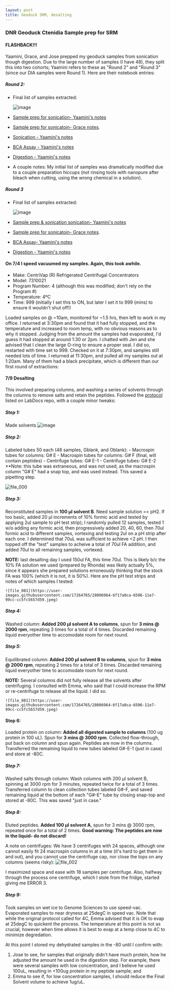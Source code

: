 ```yaml
---
layout: post
title: Geoduck SRM, desalting
---
```

### DNR Geoduck Ctenidia Sample prep for SRM  

#### FLASHBACK!!! 

Yaamini, Grace, and Jose prepped my geoduck samples from sonication though digestion. Due to the large number of samples (I have 48), they split this into two cohorts; Yaamini refers to these as "Round 2" and "Round 3" (since our DIA samples were Round 1).  Here are their notebook entries:

##### Round 2:
  - Final list of samples extracted:

    ![image](https://user-images.githubusercontent.com/17264765/28007970-6661b16a-650a-11e7-822f-2866fcbe9c3b.png)
  - [Sample prep for sonication- Yaamini's notes](https://yaaminiv.github.io/DNR-Sample-Preparation-Round2/)
  - [Sample prep for sonicatoin- Grace notes](https://genefish.wordpress.com/2017/05/23/graces-notebook-preparing-samples-for-laura/).
  - [Sonication - Yaamini's notes](https://yaaminiv.github.io/DNR-Sonication-Round2/)
  - [BCA Assay - Yaamini's notes](https://yaaminiv.github.io/DNR-BCA-Assay-Round2/)
  - [Digestion - Yaamini's notes](https://yaaminiv.github.io/DNR-Mini-Trypsin-Digestion-Round2/)
  - A couple notes: My initial list of samples was dramatically modified due to a couple preparation hiccups (not rinsing tools with nanopure after bleach when cutting, using the wrong chemical in a solution).
    
##### Round 3
  - Final list of samples extracted: 
  
    ![image](https://user-images.githubusercontent.com/17264765/28007986-7795086a-650a-11e7-82c3-89be0f2f6f52.png)
  - [Sample prep & sonication sonication- Yaamini's notes](https://yaaminiv.github.io/DNR-Sample-Preparation-and-Sonication-Round3/)
  - [Sample prep for sonicatoin- Grace notes](https://genefish.wordpress.com/2017/05/30/graces-notebook-may-30-2017/).
  - [BCA Assay- Yaamini's notes](https://yaaminiv.github.io/DNR-BCA-Assay-Round3/)
  - [Digestion - Yaamini's notes](https://yaaminiv.github.io/DNR-Mini-Trypsin-Digestion-Round3/)

#### On 7/4 I speed vacuumed my samples. Again, this took awhile.
  * Make: CentriVap (R) Refrigerated Centrifugal Concentrators
  * Model: 7310021
  * Program Number: 4 (although this was modified; don't rely on the Program #)
  * Temperature: 4ºC
  * Time: 999 (initially I set this to ON, but later I set it to 999 (mins) to ensure it wouldn't shut off!)
  
Loaded samples on @ ~10am, monitored for ~1.5 hrs, then left to work in my office. I returned at 3:30pm and found that it had fully stopped, and the temperature and increased to room temp, with no obvious reasons as to why it stopped.  Judging from the amount the samples had evaporated, I'd guess it had stopped at around 1:30 or 2pm.  I chatted with Jen and she advised that I clean the large O-ring to ensure a proper seal. I did so, restarted with time set to 999. Checked on it at 7:30pm, and samples still needed lots of time. I returned at 11:30pm, and pulled all my samples out at 1:20am.  Many of them had a black precipitate, which is different than our first round of extractions:
  

#### 7/9 Desalting 
This involved preparing columns, and washing a series of solvents through the columns to remove salts and retain the peptides. Followed the [protocol](https://github.com/sr320/LabDocs/blob/master/protocols/ProteinprepforMSMS.md) listed on LabDocs repo, with a couple minor tweaks:

##### Step 1: 
Made solvents
  ![image](https://user-images.githubusercontent.com/17264765/28006702-513f989c-6505-11e7-9a4f-3b5f83d8b079.png)

##### Step 2: 
Labeled tubes 50 each (48 samples, Gblank, and Oblank):
    - Macrospin tubes for columns: G# E
    - Macrospin tubes for columns: G# F (final, will contain peptides)
    - Centrifuge tubes: G# E-1
    - Centrifuge tubes: G# E-2 **Note: this tube was extraneous, and was not used, as the macrospin column "G# E" had a snap top, and was used instead. This saved a pipetting step. 
    
![file_000](https://user-images.githubusercontent.com/17264765/28006965-70c1f268-6506-11e7-973b-e1d78cca19c3.jpeg)
    
##### Step 3:  
Reconstituted samples in **100 µl solvent B**. Need sample solution =< pH2. If too basic, added 20 µl increments of 10% formic acid and tested by applying 2ul sample to pH test strip); I randomly pulled 12 samples, tested 1 w/o adding any formic acid, then progressively added 20, 40, 60, then 70ul formic acid to different samples, vortexing and testing 2ul on a pH strip after each one.  I determined that 70uL was sufficient to achieve <2 pH.  I then topped off the "test" samples to acheive a total of 70ul FA addition, and added 70ul to all remaining samples, vortexed. 

**NOTE:** last desalting day I used 150ul FA, this time 70ul. This is likely b/c the 10% FA solution we used (prepared by Rhonda) was likely actually 5%, since it appears she prepared solutions erroneously thinking that the stock FA was 100% (which it is not, it is 50%). Here are the pH test strips and notes of which samples I tested:

    ![file_001](https://user-images.githubusercontent.com/17264765/28006964-6f17a0ca-6506-11e7-99cc-cc5fc5657d59.jpeg)

##### Step 4: 
Washed column: **Added 200 µl solvent A to columns**, spun for **3 mins @ 2000 rpm**, repeating 3 times for a total of 4 times. Discarded remaining liquid everyother time to accomodate room for next round.

##### Step 5: 
Equilibrated column: **Added 200 µl solvent B to columns**, spun for **3 mins @ 2000 rpm**, repeating 2 times for a total of 3 times. Discarded remaining liquid everyother time to accomodate room for next round.

**NOTE:** Several columns did not fully release all the solvents after centrifuging.  I consulted with Emma, who said that I could increase the RPM or re-centrifuge to release all the liquid.  I did so. 

    ![file_001](https://user-images.githubusercontent.com/17264765/28006964-6f17a0ca-6506-11e7-99cc-cc5fc5657d59.jpeg)

#### Step 6: 
Loaded protein on column: **Added all digested sample to columns** (100 ug protein in 100 uL). Spun for **3 mins @ 3000 rpm**. Collected flow-through, put back on column and spun again. Peptides are now in the columns. Transferred the remaining liquid to new tubes labeled G#-E-1 (just in case) and store at -80C.

##### Step 7: 
Washed salts through column: Wash columns with 200 µl solvent B, spinning at 3000 rpm for 3 minutes, repeated twice for a total of 3 times. Transferred column to clean collection tubes labeled G#-F, and saved remaining liquid at the bottom of each "G#-E" tube by closing snap-top and stored at -80C. This was saved "just in case."

##### Step 8: 
Eluted peptides. **Added 100 µl solvent A**, spun for 3 mins @ 3000 rpm, repeated once for a total of 2 times. **Good warning: The peptides are now in the liquid- do not discard!**

A note on centrifuges: We have 3 centrifuges with 24 spaces, although one cannot easily fit 24 macrospin columns in at a time (it's hard to get them in and out), and you cannot use the centrifuge cap, nor close the tops on any columns (seems risky): 
![file_002](https://user-images.githubusercontent.com/17264765/28006968-72c2d0a0-6506-11e7-8ba9-1d0cd0681cb7.jpeg)

I maximized space and ease with 18 samples per centrifuge. Also, halfway through the process one centrifuge, which I stole from the fridge, started giving me ERROR 3. 

##### Step 9: 
Took samples on wet ice to Genome Sciences to use speed-vac. Evaporated samples to near dryness at 25degC in speed vac. Note that while the original protocol called for 4C, Emma advised that it is OK to evap at 25degC to quickent the process.  The temperature at this point is not as crucial, however when time allows it is best to evap at a temp close to 4C to minimize degredation.

At this point I stored my dehydrated samples in the -80 until I confirm with: 
  1) Jose to see, for samples that originally didn't have much protein, how he adjusted the amount he used in the digestion step. For example, there were several samples with low concentration, and I believe he used 100uL, resulting in <100ug protein in my peptide sample; and
  2) Emma to see if, for low concentration samples, I should reduce the Final Solvent volume to achieve 1ug/uL. 

